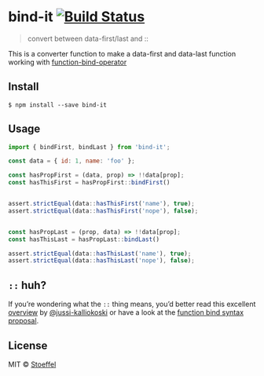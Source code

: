# bind-it [![Build Status](https://travis-ci.org/stoeffel/bind-it.svg?branch=master)](https://travis-ci.org/stoeffel/bind-it)

> convert between data-first/last and ::

This is a converter function to make a data-first and data-last function working with [function-bind-operator](http://babeljs.io/blog/2015/05/14/function-bind/)


## Install

```
$ npm install --save bind-it
```


## Usage

```js
import { bindFirst, bindLast } from 'bind-it';

const data = { id: 1, name: 'foo' };

const hasPropFirst = (data, prop) => !!data[prop];
const hasThisFirst = hasPropFirst::bindFirst()


assert.strictEqual(data::hasThisFirst('name'), true);
assert.strictEqual(data::hasThisFirst('nope'), false);


const hasPropLast = (prop, data) => !!data[prop];
const hasThisLast = hasPropLast::bindLast()

assert.strictEqual(data::hasThisLast('name'), true);
assert.strictEqual(data::hasThisLast('nope'), false);
```

`::` huh?
----

If you’re wondering what the `::` thing means, you’d better read this excellent [overview](https://github.com/jussi-kalliokoski/trine/blob/5b735cbfb6b28ae94bac0446d9ecd5ce51fb149b/README.md#why) by [@jussi-kalliokoski](https://github.com/jussi-kalliokoski) or have a look at the [function bind syntax proposal](https://github.com/zenparsing/es-function-bind).



## License

MIT © [Stoeffel](http://stoeffel.github.io)
